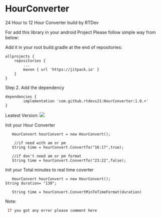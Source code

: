 # HourConverter
24 Hour to 12 Hour Converter build by RTDev


For add this library in your android Project Please follow simple way from below:

Add it in your root build.gradle at the end of repositories:

	allprojects {
		repositories {
			...
			maven { url 'https://jitpack.io' }
		}
	}


Step 2. Add the dependency

	dependencies {
	        implementation 'com.github.rtdevs21:HourConverter:1.0.+'
	}


Leatest Version:
[![](https://jitpack.io/v/rtdevs21/HourConverter.svg)](https://jitpack.io/#rtdevs21/HourConverter)


Init your Hour Converter

       HourConvert hourConvert = new HourConvert();

        //if need with am or pm
       String time = hourConvert.ConvertTo("16:17",true);
       
       //if don't need am or pm format
       String time = hourConvert.ConvertTo("23:22",false);




Init your Total minutes to real time coverter

       HourConvert hourConvert = new HourConvert();
	String duration= "130";

       String time = hourConvert.ConvertMinToTimeFormat(duration)
       


Note:
```ruby
 If you got any error please comment here
 ```


